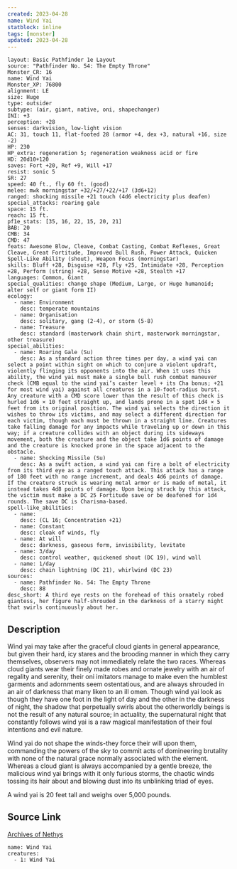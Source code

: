 ```yaml
---
created: 2023-04-28
name: Wind Yai
statblock: inline
tags: [monster]
updated: 2023-04-28
---
```

```statblock
layout: Basic Pathfinder 1e Layout
source: "Pathfinder No. 54: The Empty Throne"
Monster_CR: 16
name: Wind Yai
Monster_XP: 76800
alignment: LE
size: Huge
type: outsider
subtype: (air, giant, native, oni, shapechanger)
INI: +3
perception: +28
senses: darkvision, low-light vision
AC: 31, touch 11, flat-footed 28 (armor +4, dex +3, natural +16, size -2)
HP: 230
HP_extra: regeneration 5; regeneration weakness acid or fire
HD: 20d10+120
saves: Fort +20, Ref +9, Will +17
resist: sonic 5
SR: 27
speed: 40 ft., fly 60 ft. (good)
melee: mwk morningstar +32/+27/+22/+17 (3d6+12)
ranged: shocking missile +21 touch (4d6 electricity plus deafen)
special_attacks: roaring gale
space: 15 ft.
reach: 15 ft.
pf1e_stats: [35, 16, 22, 15, 20, 21]
BAB: 20
CMB: 34
CMD: 47
feats: Awesome Blow, Cleave, Combat Casting, Combat Reflexes, Great Cleave, Great Fortitude, Improved Bull Rush, Power Attack, Quicken Spell-Like Ability (shout), Weapon Focus (morningstar)
skills: Bluff +28, Disguise +28, Fly +25, Intimidate +28, Perception +28, Perform (string) +28, Sense Motive +28, Stealth +17
languages: Common, Giant
special_qualities: change shape (Medium, Large, or Huge humanoid; alter self or giant form II)
ecology:
  - name: Environment
    desc: temperate mountains
  - name: Organisation
    desc: solitary, gang (2-4), or storm (5-8)
  - name: Treasure
    desc: standard (masterwork chain shirt, masterwork morningstar, other treasure)
special_abilities:
  - name: Roaring Gale (Su)
    desc: As a standard action three times per day, a wind yai can select a point within sight on which to conjure a violent updraft, violently flinging its opponents into the air. When it uses this ability, the wind yai must make a single bull rush combat maneuver check (CMB equal to the wind yai’s caster level + its Cha bonus; +21 for most wind yai) against all creatures in a 10-foot-radius burst. Any creature with a CMD score lower than the result of this check is hurled 1d6 × 10 feet straight up, and lands prone in a spot 1d4 × 5 feet from its original position. The wind yai selects the direction it wishes to throw its victims, and may select a different direction for each victim, though each must be thrown in a straight line. Creatures take falling damage for any impacts while traveling up or down in this way; if a creature collides with an object during its sideways movement, both the creature and the object take 1d6 points of damage and the creature is knocked prone in the space adjacent to the obstacle.
  - name: Shocking Missile (Su)
    desc: As a swift action, a wind yai can fire a bolt of electricity from its third eye as a ranged touch attack. This attack has a range of 180 feet with no range increment, and deals 4d6 points of damage. If the creature struck is wearing metal armor or is made of metal, it instead takes 4d8 points of damage. Upon being struck by this attack, the victim must make a DC 25 Fortitude save or be deafened for 1d4 rounds. The save DC is Charisma-based.
spell-like_abilities:
  - name:
    desc: (CL 16; Concentration +21)
  - name: Constant
    desc: cloak of winds, fly
  - name: At will
    desc: darkness, gaseous form, invisibility, levitate
  - name: 3/day
    desc: control weather, quickened shout (DC 19), wind wall
  - name: 1/day
    desc: chain lightning (DC 21), whirlwind (DC 23)
sources:
  - name: Pathfinder No. 54: The Empty Throne
    desc: 88
desc_short: A third eye rests on the forehead of this ornately robed giantess, her figure half-shrouded in the darkness of a starry night that swirls continuously about her.
```
## Description
Wind yai may take after the graceful cloud giants in general appearance, but given their hard, icy stares and the brooding manner in which they carry themselves, observers may not immediately relate the two races. Whereas cloud giants wear their finely made robes and ornate jewelry with an air of regality and serenity, their oni imitators manage to make even the humblest garments and adornments seem ostentatious, and are always shrouded in an air of darkness that many liken to an ill omen. Though wind yai look as though they have one foot in the light of day and the other in the darkness of night, the shadow that perpetually swirls about the otherworldly beings is not the result of any natural source; in actuality, the supernatural night that constantly follows wind yai is a raw magical manifestation of their foul intentions and evil nature.

Wind yai do not shape the winds-they force their will upon them, commanding the powers of the sky to commit acts of domineering brutality with none of the natural grace normally associated with the element. Whereas a cloud giant is always accompanied by a gentle breeze, the malicious wind yai brings with it only furious storms, the chaotic winds tossing its hair about and blowing dust into its unblinking triad of eyes.

A wind yai is 20 feet tall and weighs over 5,000 pounds.
## Source Link
[Archives of Nethys](https://aonprd.com/MonsterDisplay.aspx?ItemName=Wind%20Yai)
```encounter-table
name: Wind Yai
creatures:
  - 1: Wind Yai
```
